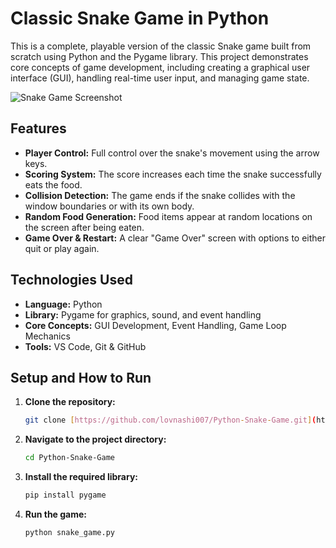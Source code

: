 # Classic Snake Game in Python

This is a complete, playable version of the classic Snake game built from scratch using Python and the Pygame library. This project demonstrates core concepts of game development, including creating a graphical user interface (GUI), handling real-time user input, and managing game state.

![Snake Game Screenshot](https://i.imgur.com/8N8e2jJ.png)


## Features

* **Player Control:** Full control over the snake's movement using the arrow keys.
* **Scoring System:** The score increases each time the snake successfully eats the food.
* **Collision Detection:** The game ends if the snake collides with the window boundaries or with its own body.
* **Random Food Generation:** Food items appear at random locations on the screen after being eaten.
* **Game Over & Restart:** A clear "Game Over" screen with options to either quit or play again.

## Technologies Used

* **Language:** Python
* **Library:** Pygame for graphics, sound, and event handling
* **Core Concepts:** GUI Development, Event Handling, Game Loop Mechanics
* **Tools:** VS Code, Git & GitHub

## Setup and How to Run

1.  **Clone the repository:**
    ```bash
    git clone [https://github.com/lovnashi007/Python-Snake-Game.git](https://github.com/lovnashi007/Python-Snake-Game.git)
    ```
2.  **Navigate to the project directory:**
    ```bash
    cd Python-Snake-Game
    ```
3.  **Install the required library:**
    ```bash
    pip install pygame
    ```
4.  **Run the game:**
    ```bash
    python snake_game.py
    ```
